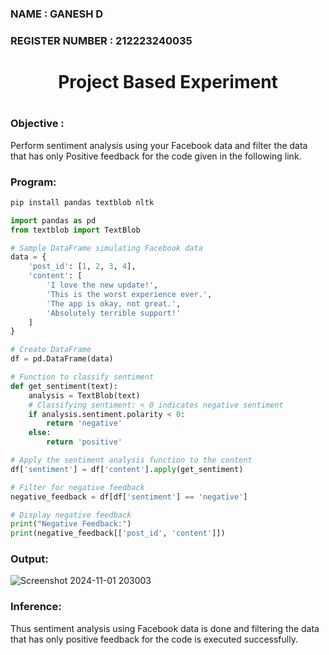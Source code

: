 <H3>NAME : GANESH D</H3>
<H3>REGISTER NUMBER : 212223240035</H3>
<H1 Align="center">Project Based Experiment<H1>
<H3>Objective :</H3>
  
Perform sentiment analysis using your Facebook data and filter the data that has only Positive feedback for the code given in the following link.

<H3>Program:</H3>
  
```py
pip install pandas textblob nltk

import pandas as pd
from textblob import TextBlob

# Sample DataFrame simulating Facebook data
data = {
    'post_id': [1, 2, 3, 4],
    'content': [
        'I love the new update!',
        'This is the worst experience ever.',
        'The app is okay, not great.',
        'Absolutely terrible support!'
    ]
}

# Create DataFrame
df = pd.DataFrame(data)

# Function to classify sentiment
def get_sentiment(text):
    analysis = TextBlob(text)
    # Classifying sentiment: < 0 indicates negative sentiment
    if analysis.sentiment.polarity < 0:
        return 'negative'
    else:
        return 'positive'

# Apply the sentiment analysis function to the content
df['sentiment'] = df['content'].apply(get_sentiment)

# Filter for negative feedback
negative_feedback = df[df['sentiment'] == 'negative']

# Display negative feedback
print("Negative Feedback:")
print(negative_feedback[['post_id', 'content']])

```

<H3>Output:</H3>

![Screenshot 2024-11-01 203003](https://github.com/user-attachments/assets/5eded364-f31b-4d3f-85b4-9a23b51d4678)

<H3>Inference:</H3>
Thus sentiment analysis using Facebook data is done and filtering the data that has only positive feedback for the code is executed successfully.
